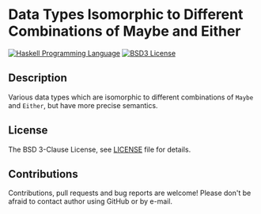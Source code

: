 # Data Types Isomorphic to Different Combinations of Maybe and Either

<!--
[![Hackage](http://img.shields.io/hackage/v/maybe-either.svg)][Hackage: maybe-either]
[![Hackage Dependencies](https://img.shields.io/hackage-deps/v/maybe-either.svg)](http://packdeps.haskellers.com/reverse/maybe-either)
-->
[![Haskell Programming Language](https://img.shields.io/badge/language-Haskell-blue.svg)][Haskell.org]
[![BSD3 License](http://img.shields.io/badge/license-BSD3-brightgreen.svg)][tl;dr Legal: BSD3]

<!--
[![Build](https://travis-ci.org/trskop/maybe-either.svg)](https://travis-ci.org/trskop/maybe-either)
-->


## Description

Various data types which are isomorphic to different combinations of `Maybe`
and `Either`, but have more precise semantics.


## License

The BSD 3-Clause License, see [LICENSE][] file for details.


## Contributions

Contributions, pull requests and bug reports are welcome! Please don't be
afraid to contact author using GitHub or by e-mail.



<!--
[Hackage: maybe-either]:
  http://hackage.haskell.org/package/maybe-either
  "maybe-either package on Hackage"
-->

[Haskell.org]:
  http://www.haskell.org
  "The Haskell Programming Language"

[LICENSE]:
  https://github.com/trskop/maybe-either/blob/master/LICENSE
  "License of maybe-either package."

[tl;dr Legal: BSD3]:
  https://tldrlegal.com/license/bsd-3-clause-license-%28revised%29
  "BSD 3-Clause License (Revised)"
